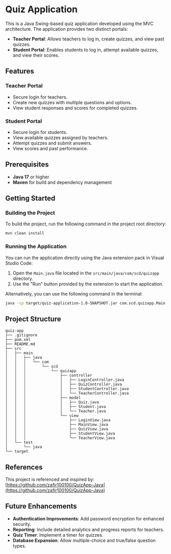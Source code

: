 # Quiz Application

This is a Java Swing-based quiz application developed using the MVC architecture. The application provides two distinct portals:

- **Teacher Portal**: Allows teachers to log in, create quizzes, and view past quizzes.
- **Student Portal**: Enables students to log in, attempt available quizzes, and view their scores.

## Features

### Teacher Portal

- Secure login for teachers.
- Create new quizzes with multiple questions and options.
- View student responses and scores for completed quizzes.

### Student Portal

- Secure login for students.
- View available quizzes assigned by teachers.
- Attempt quizzes and submit answers.
- View scores and past performance.

## Prerequisites

- **Java 17** or higher
- **Maven** for build and dependency management

## Getting Started

### Building the Project

To build the project, run the following command in the project root directory:

```sh
mvn clean install
```

### Running the Application

You can run the application directly using the Java extension pack in Visual Studio Code:

1. Open the `Main.java` file located in the `src/main/java/com/scd/quizapp` directory.
2. Use the "Run" button provided by the extension to start the application.

Alternatively, you can use the following command in the terminal:

```sh
java -cp target/quiz-application-1.0-SNAPSHOT.jar com.scd.quizapp.Main
```

## Project Structure

```
quiz-app
├── .gitignore
├── pom.xml
├── README.md
├── src
│   ├── main
│   │   ├── java
│   │   │   └── com
│   │   │       └── scd
│   │   │           └── quizapp
│   │   │               ├── controller
│   │   │               │   ├── LoginController.java
│   │   │               │   ├── QuizController.java
│   │   │               │   ├── StudentController.java
│   │   │               │   └── TeacherController.java
│   │   │               ├── model
│   │   │               │   ├── Quiz.java
│   │   │               │   ├── Student.java
│   │   │               │   └── Teacher.java
│   │   │               └── view
│   │   │                   ├── LoginView.java
│   │   │                   ├── MainView.java
│   │   │                   ├── QuizView.java
│   │   │                   ├── StudentView.java
│   │   │                   └── TeacherView.java
│   └── test
│       └── java
└── target
```

## References

This project is referenced and inspired by:
[https://github.com/zafir100100/QuizApp-Java](https://github.com/zafir100100/QuizApp-Java)

## Future Enhancements

- **Authentication Improvements**: Add password encryption for enhanced security.
- **Reporting**: Include detailed analytics and progress reports for teachers.
- **Quiz Timer**: Implement a timer for quizzes.
- **Database Expansion**: Allow multiple-choice and true/false question types.
